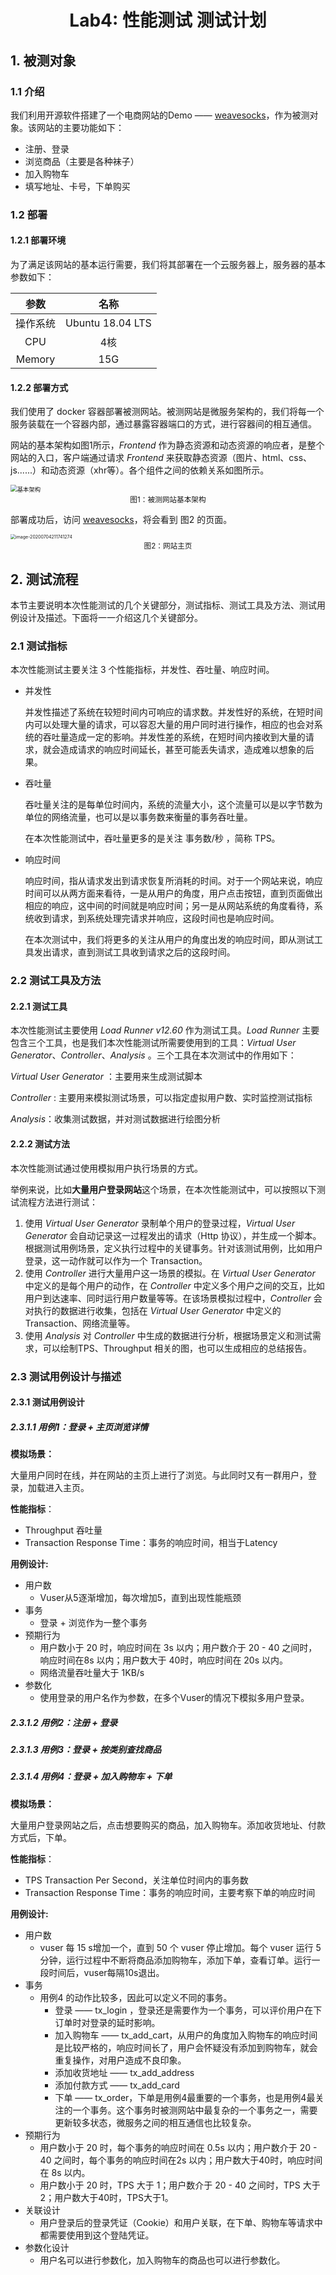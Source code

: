 <h1 align="center">Lab4: 性能测试 测试计划</h1>

## 1. 被测对象

### 1.1 介绍

我们利用开源软件搭建了一个电商网站的Demo —— [weavesocks](http:35.221.252.58)，作为被测对象。该网站的主要功能如下：

* 注册、登录
* 浏览商品（主要是各种袜子）
* 加入购物车
* 填写地址、卡号，下单购买

### 1.2  部署

#### 1.2.1 部署环境

为了满足该网站的基本运行需要，我们将其部署在一个云服务器上，服务器的基本参数如下：

|   参数   |       名称       |
| :------: | :--------------: |
| 操作系统 | Ubuntu 18.04 LTS |
|   CPU    |       4核        |
|  Memory  |       15G        |

#### 1.2.2 部署方式

我们使用了 docker 容器部署被测网站。被测网站是微服务架构的，我们将每一个服务装载在一个容器内部，通过暴露容器端口的方式，进行容器间的相互通信。

网站的基本架构如图1所示，*Frontend* 作为静态资源和动态资源的响应者，是整个网站的入口，客户端通过请求 *Frontend* 来获取静态资源（图片、html、css、js......）和动态资源（xhr等）。各个组件之间的依赖关系如图所示。

<img src="D:\courses_2020Spring\Software Test\labs\group_program\Software-Test\测试计划.assets\基本架构.png" alt="基本架构" style="zoom: 67%;" />

<div align="center"><small>图1：被测网站基本架构</small></div>

部署成功后，访问 [weavesocks](http:35.221.252.58)，将会看到 图2 的页面。

<img src="D:\courses_2020Spring\Software Test\labs\group_program\Software-Test\测试计划.assets\网站主页.png" alt="image-20200704211741274" style="zoom: 50%;" />

<div align="center"><small>图2：网站主页</small></div>

## 2. 测试流程

本节主要说明本次性能测试的几个关键部分，测试指标、测试工具及方法、测试用例设计及描述。下面将一一介绍这几个关键部分。

### 2.1 测试指标

本次性能测试主要关注 3 个性能指标，并发性、吞吐量、响应时间。

* 并发性

  并发性描述了系统在较短时间内可响应的请求数。并发性好的系统，在短时间内可以处理大量的请求，可以容忍大量的用户同时进行操作，相应的也会对系统的吞吐量造成一定的影响。并发性差的系统，在短时间内接收到大量的请求，就会造成请求的响应时间延长，甚至可能丢失请求，造成难以想象的后果。

* 吞吐量

  吞吐量关注的是每单位时间内，系统的流量大小，这个流量可以是以字节数为单位的网络流量，也可以是以事务数来衡量的事务吞吐量。

  在本次性能测试中，吞吐量更多的是关注 事务数/秒 ，简称 TPS。

* 响应时间

  响应时间，指从请求发出到请求恢复所消耗的时间。对于一个网站来说，响应时间可以从两方面来看待，一是从用户的角度，用户点击按钮，直到页面做出相应的响应，这中间的时间就是响应时间；另一是从网站系统的角度看待，系统收到请求，到系统处理完请求并响应，这段时间也是响应时间。

  在本次测试中，我们将更多的关注从用户的角度出发的响应时间，即从测试工具发出请求，直到测试工具收到请求之后的这段时间。

### 2.2 测试工具及方法

#### 2.2.1 测试工具

本次性能测试主要使用 *Load Runner v12.60* 作为测试工具。*Load Runner* 主要包含三个工具，也是我们本次性能测试所需要使用到的工具：*Virtual User Generator*、*Controller*、*Analysis* 。三个工具在本次测试中的作用如下：

*Virtual User Generator* ：主要用来生成测试脚本

*Controller* : 主要用来模拟测试场景，可以指定虚拟用户数、实时监控测试指标

*Analysis*：收集测试数据，并对测试数据进行绘图分析

#### 2.2.2 测试方法

本次性能测试通过使用模拟用户执行场景的方式。

举例来说，比如**大量用户登录网站**这个场景，在本次性能测试中，可以按照以下测试流程方法进行测试：

1. 使用 *Virtual User Generator* 录制单个用户的登录过程，*Virtual User Generator* 会自动记录这一过程发出的请求（Http 协议），并生成一个脚本。根据测试用例场景，定义执行过程中的关键事务。针对该测试用例，比如用户登录，这一动作就可以作为一个 Transaction。
2. 使用 *Controller* 进行大量用户这一场景的模拟。在 *Virtual User Generator* 中定义的是每个用户的动作，在 *Controller* 中定义多个用户之间的交互，比如用户到达速率、同时运行用户数量等等。在该场景模拟过程中，*Controller* 会对执行的数据进行收集，包括在 *Virtual User Generator* 中定义的 Transaction、网络流量等。
3. 使用 *Analysis* 对 *Controller* 中生成的数据进行分析，根据场景定义和测试需求，可以绘制TPS、Throughput 相关的图，也可以生成相应的总结报告。

### 2.3 测试用例设计与描述

#### 2.3.1 测试用例设计

##### 2.3.1.1 用例1：登录 + 主页浏览详情

**模拟场景：**

大量用户同时在线，并在网站的主页上进行了浏览。与此同时又有一群用户，登录，加载进入主页。

**性能指标**：

* Throughput 吞吐量
* Transaction Response Time：事务的响应时间，相当于Latency

**用例设计:**

* 用户数
  * Vuser从5逐渐增加，每次增加5，直到出现性能瓶颈
* 事务
  * 登录 + 浏览作为一整个事务
* 预期行为
  * 用户数小于 20 时，响应时间在 3s 以内；用户数介于 20 - 40 之间时，响应时间在8s 以内；用户数大于 40时，响应时间在 20s 以内。
  * 网络流量吞吐量大于 1KB/s
* 参数化
  * 使用登录的用户名作为参数，在多个Vuser的情况下模拟多用户登录。

##### 2.3.1.2 用例2：注册 + 登录



##### 2.3.1.3 用例3：登录 + 按类别查找商品

##### 2.3.1.4 用例4：登录 + 加入购物车 + 下单

**模拟场景：**

大量用户登录网站之后，点击想要购买的商品，加入购物车。添加收货地址、付款方式后，下单。

**性能指标**：

* TPS Transaction Per Second，关注单位时间内的事务数
* Transaction Response Time：事务的响应时间，主要考察下单的响应时间

**用例设计:**

* 用户数
  * vuser 每 15 s增加一个，直到 50 个 vuser 停止增加。每个 vuser 运行 5 分钟，运行过程中不断将商品添加购物车，添加下单，查看订单。运行一段时间后，vuser每隔10s退出。
* 事务
  * 用例4 的动作比较多，因此可以定义不同的事务。
    * 登录 —— tx_login ，登录还是需要作为一个事务，可以评价用户在下订单时对登录的延时影响。
    * 加入购物车 —— tx_add_cart，从用户的角度加入购物车的响应时间是比较严格的，响应时间长了，用户会怀疑没有添加到购物车，就会重复操作，对用户造成不良印象。
    * 添加收货地址 —— tx_add_address
    * 添加付款方式 —— tx_add_card
    * 下单 —— tx_order，下单是用例4最重要的一个事务，也是用例4最关注的一个事务。这个事务时被测网站中最复杂的一个事务之一，需要更新较多状态，微服务之间的相互通信也比较复杂。
* 预期行为
  * 用户数小于 20 时，每个事务的响应时间在 0.5s 以内；用户数介于 20 - 40 之间时，每个事务的响应时间在2s 以内；用户数大于40时，响应时间在 8s 以内。
  * 用户数小于 20 时，TPS 大于 1；用户数介于 20 - 40 之间时，TPS 大于2；用户数大于40时，TPS大于1。
* 关联设计
  * 用户登录后的登录凭证（Cookie）和用户关联，在下单、购物车等请求中都需要使用到这个登陆凭证。
* 参数化设计
  * 用户名可以进行参数化，加入购物车的商品也可以进行参数化。

